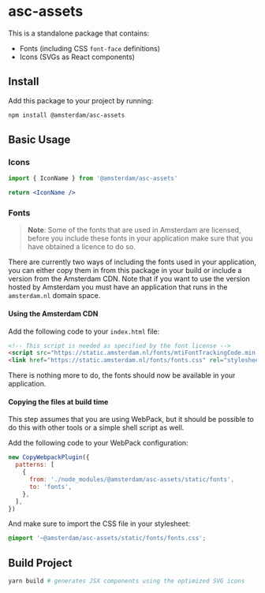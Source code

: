 # asc-assets

This is a standalone package that contains:

- Fonts (including CSS `font-face` definitions)
- Icons (SVGs as React components)

## Install

Add this package to your project by running:

```bash
npm install @amsterdam/asc-assets
```

## Basic Usage

### Icons

```jsx
import { IconName } from '@amsterdam/asc-assets'

return <IconName />
```

### Fonts

> **Note**: Some of the fonts that are used in Amsterdam are licensed, before you include these fonts in your application make sure that you have obtained a licence to do so.

There are currently two ways of including the fonts used in your application, you can either copy them in from this package in your build or include a version from the Amsterdam CDN. Note that if you want to use the version hosted by Amsterdam you must have an application that runs in the `amsterdam.nl` domain space.

#### Using the Amsterdam CDN

Add the following code to your `index.html` file:

```html
<!-- This script is needed as specified by the font license -->
<script src="https://static.amsterdam.nl/fonts/mtiFontTrackingCode.min.js"></script>
<link href="https://static.amsterdam.nl/fonts/fonts.css" rel="stylesheet" />
```

There is nothing more to do, the fonts should now be available in your application.

#### Copying the files at build time

This step assumes that you are using WebPack, but it should be possible to do this with other tools or a simple shell script as well.

Add the following code to your WebPack configuration:

```js
new CopyWebpackPlugin({
  patterns: [
    {
      from: './node_modules/@amsterdam/asc-assets/static/fonts',
      to: 'fonts',
    },
  ],
})
```

And make sure to import the CSS file in your stylesheet:

```scss
@import '~@amsterdam/asc-assets/static/fonts/fonts.css';
```

## Build Project

```bash
yarn build # generates JSX components using the optimized SVG icons
```
